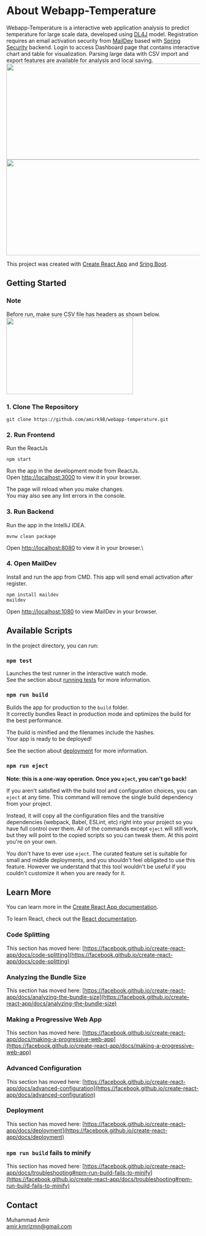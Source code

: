 # About Webapp-Temperature
Webapp-Temperature is a interactive web application analysis to predict temperature for large scale data, developed using [DL4J](https://github.com/eclipse/deeplearning4j) model. Registration requires an email activation security from [MailDev](https://github.com/maildev/maildev) based with [Spring Security](https://spring.io/projects/spring-security) backend. Login to access Dashboard page that contains interactive chart and table for visualization. Parsing large data with CSV import and export features are available for analysis and local saving.\
<img src="https://user-images.githubusercontent.com/94233069/165340282-932ccb3a-7c16-410a-ae56-2832f8d8e246.png" height="250" width="600" >
<img src="https://user-images.githubusercontent.com/94233069/165340564-cb7b9e1c-1f95-4999-82ac-07f940a8b493.png" height="250" width="600" >

This project was created with [Create React App](https://github.com/facebook/create-react-app) and [Sring Boot](https://spring.io/projects/spring-boot).

## Getting Started
### Note
Before run, make sure CSV file has headers as shown below.\
<img src="https://user-images.githubusercontent.com/94233069/165473697-43dc8747-fe34-4a71-9267-1053f64b3de1.png" height="200" width="330" >

### 1. Clone The Repository
```
git clone https://github.com/amirk98/webapp-temperature.git
```

### 2. Run Frontend
Run the ReactJs
```
npm start
```
Run the app in the development mode from ReactJs.\
Open [http://localhost:3000](http://localhost:3000) to view it in your browser.

The page will reload when you make changes.\
You may also see any lint errors in the console.

### 3. Run Backend
Run the app in the IntelliJ IDEA.
```
mvnw clean package
```
Open [http://localhost:8080](http://localhost:8080) to view it in your browser.\

### 4. Open MailDev
Install and run the app from CMD. This app will send email activation after register.
```
npm install maildev
maildev
```
Open [http://localhost:1080](http://localhost:1080) to view MailDev in your browser.

## Available Scripts

In the project directory, you can run:

### `npm test`

Launches the test runner in the interactive watch mode.\
See the section about [running tests](https://facebook.github.io/create-react-app/docs/running-tests) for more information.

### `npm run build`

Builds the app for production to the `build` folder.\
It correctly bundles React in production mode and optimizes the build for the best performance.

The build is minified and the filenames include the hashes.\
Your app is ready to be deployed!

See the section about [deployment](https://facebook.github.io/create-react-app/docs/deployment) for more information.

### `npm run eject`

**Note: this is a one-way operation. Once you `eject`, you can't go back!**

If you aren't satisfied with the build tool and configuration choices, you can `eject` at any time. This command will remove the single build dependency from your project.

Instead, it will copy all the configuration files and the transitive dependencies (webpack, Babel, ESLint, etc) right into your project so you have full control over them. All of the commands except `eject` will still work, but they will point to the copied scripts so you can tweak them. At this point you're on your own.

You don't have to ever use `eject`. The curated feature set is suitable for small and middle deployments, and you shouldn't feel obligated to use this feature. However we understand that this tool wouldn't be useful if you couldn't customize it when you are ready for it.

## Learn More

You can learn more in the [Create React App documentation](https://facebook.github.io/create-react-app/docs/getting-started).

To learn React, check out the [React documentation](https://reactjs.org/).

### Code Splitting

This section has moved here: [https://facebook.github.io/create-react-app/docs/code-splitting](https://facebook.github.io/create-react-app/docs/code-splitting)

### Analyzing the Bundle Size

This section has moved here: [https://facebook.github.io/create-react-app/docs/analyzing-the-bundle-size](https://facebook.github.io/create-react-app/docs/analyzing-the-bundle-size)

### Making a Progressive Web App

This section has moved here: [https://facebook.github.io/create-react-app/docs/making-a-progressive-web-app](https://facebook.github.io/create-react-app/docs/making-a-progressive-web-app)

### Advanced Configuration

This section has moved here: [https://facebook.github.io/create-react-app/docs/advanced-configuration](https://facebook.github.io/create-react-app/docs/advanced-configuration)

### Deployment

This section has moved here: [https://facebook.github.io/create-react-app/docs/deployment](https://facebook.github.io/create-react-app/docs/deployment)

### `npm run build` fails to minify

This section has moved here: [https://facebook.github.io/create-react-app/docs/troubleshooting#npm-run-build-fails-to-minify](https://facebook.github.io/create-react-app/docs/troubleshooting#npm-run-build-fails-to-minify)

## Contact
Muhammad Amir\
amir.kmrlzmn@gmail.com
